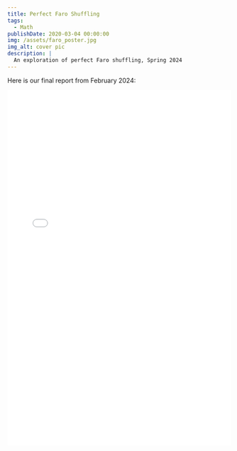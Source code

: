 ```yaml
---
title: Perfect Faro Shuffling
tags:
  - Math
publishDate: 2020-03-04 00:00:00
img: /assets/faro_poster.jpg
img_alt: cover pic
description: |
  An exploration of perfect Faro shuffling, Spring 2024
---
```


Here is our final report from February 2024:

<div style="width: 100%; display: flex; justify-content: center;">
  <iframe 
    src="/assets/faro_paper.pdf" 
    width="900px" 
    height="800px" 
    style="border: none; max-width: 100%;"
  ></iframe>
</div>